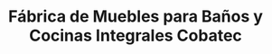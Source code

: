 ---
title: "Fábrica de Muebles para Baños y Cocinas Integrales Cobatec"
url: /bogota/fabrica-de-muebles-para-banos-y-cocinas-integrales-cobatec/
shop: cuarto de baño
---